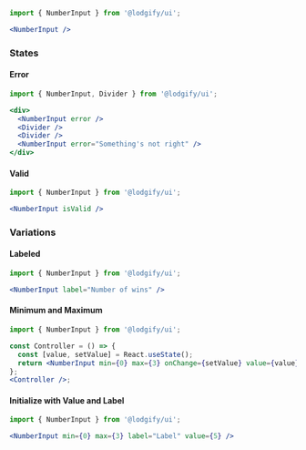 ```jsx
import { NumberInput } from '@lodgify/ui';

<NumberInput />
```

### States

#### Error

```jsx
import { NumberInput, Divider } from '@lodgify/ui';

<div>
  <NumberInput error />
  <Divider />
  <Divider />
  <NumberInput error="Something's not right" />
</div>
```

#### Valid

```jsx
import { NumberInput } from '@lodgify/ui';

<NumberInput isValid />
```

### Variations

#### Labeled

```jsx
import { NumberInput } from '@lodgify/ui';

<NumberInput label="Number of wins" />
```

#### Minimum and Maximum

```jsx
import { NumberInput } from '@lodgify/ui';

const Controller = () => {
  const [value, setValue] = React.useState();
  return <NumberInput min={0} max={3} onChange={setValue} value={value} />;
};
<Controller />;
```

#### Initialize with Value and Label

```jsx
import { NumberInput } from '@lodgify/ui';

<NumberInput min={0} max={3} label="Label" value={5} />
```
